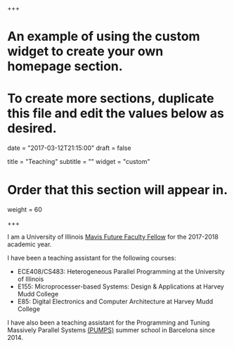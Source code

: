 +++
# An example of using the custom widget to create your own homepage section.
# To create more sections, duplicate this file and edit the values below as desired.

date = "2017-03-12T21:15:00"
draft = false

title = "Teaching"
subtitle = ""
widget = "custom"

# Order that this section will appear in.
weight = 60

+++

I am a University of Illinois [Mavis Future Faculty Fellow](http://publish.illinois.edu/engr-mavis/2017-2018-mavis-fellows/) for the 2017-2018 academic year.

I have been a teaching assistant for the following courses:

- ECE408/CS483: Heterogeneous Parallel Programming at the University of Illinois
- E155: Microprocesser-based Systems: Design & Applications at Harvey Mudd College 
- E85: Digital Electronics and Computer Architecture at Harvey Mudd College

I have also been a teaching assistant for the Programming and Tuning Massively Parallel Systems
[(PUMPS)](http://bcw.ac.upc.edu/PUMPS2017/) summer school in Barcelona since 2014.
